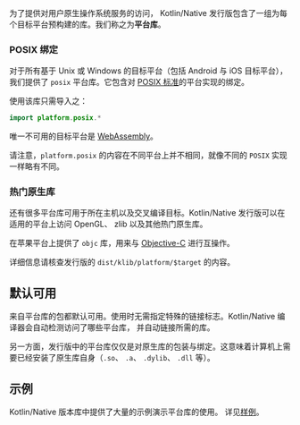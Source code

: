 [//]: # (title: 平台库)

为了提供对用户原生操作系统服务的访问，
Kotlin/Native 发行版包含了一组为每个目标平台预构建的库<!--
-->。我们称之为**平台库**。

### POSIX 绑定

对于所有基于 Unix 或 Windows 的目标平台（包括 Android 与
iOS 目标平台），我们提供了 `posix` 平台库。它包含对
[POSIX 标准](https://en.wikipedia.org/wiki/POSIX)的平台实现的绑定。

使用该库只需导入之： 

```kotlin
import platform.posix.*
```

唯一不可用的目标平台是 [WebAssembly](https://zh.wikipedia.org/wiki/WebAssembly)。

请注意，`platform.posix` 的内容在<!--
-->不同平台上并不相同，就像不同的 `POSIX` 实现<!--
-->一样略有不同。

### 热门原生库

还有很多平台库可用于所在主机以及<!--
-->交叉编译目标。Kotlin/Native 发行版可以在适用的平台上访问
OpenGL、 zlib 以及其他热门原生库<!--
-->。

在苹果平台上提供了 `objc` 库，用来与 [Objective-C](https://zh.wikipedia.org/wiki/Objective-C) 进行互操作。

详细信息请核查发行版的 `dist/klib/platform/$target` 的内容。

## 默认可用

来自平台库的包都默认可用。使用时无需<!--
-->指定特殊的链接标志。Kotlin/Native
编译器会自动检测访问了哪些平台库，
并自动链接所需的库。

另一方面，发行版中的平台库仅仅是<!--
-->对原生库的包装与绑定。这意味着<!--
-->计算机上需要已经安装了<!--
-->原生库自身（`.so`、 `.a`、 `.dylib`、 `.dll` 等）。

## 示例

Kotlin/Native 版本库中提供了大量的示例<!--
-->演示平台库的使用。
详见[样例](https://github.com/JetBrains/kotlin-native/tree/master/samples)。

